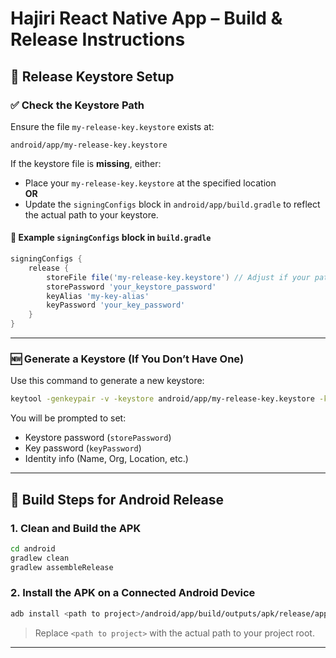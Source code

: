 # Hajiri React Native App – Build & Release Instructions

## 🔐 Release Keystore Setup

### ✅ Check the Keystore Path

Ensure the file `my-release-key.keystore` exists at:

```
android/app/my-release-key.keystore
```

If the keystore file is **missing**, either:

- Place your `my-release-key.keystore` at the specified location  
  **OR**
- Update the `signingConfigs` block in `android/app/build.gradle` to reflect the actual path to your keystore.

#### 🔧 Example `signingConfigs` block in `build.gradle`

```groovy
signingConfigs {
    release {
        storeFile file('my-release-key.keystore') // Adjust if your path is different relative to /android/app/
        storePassword 'your_keystore_password'
        keyAlias 'my-key-alias'
        keyPassword 'your_key_password'
    }
}
```

---

### 🆕 Generate a Keystore (If You Don’t Have One)

Use this command to generate a new keystore:

```bash
keytool -genkeypair -v -keystore android/app/my-release-key.keystore -keyalg RSA -keysize 2048 -validity 10000 -alias my-key-alias
```

You will be prompted to set:
- Keystore password (`storePassword`)
- Key password (`keyPassword`)
- Identity info (Name, Org, Location, etc.)

---

## 🧰 Build Steps for Android Release

### 1. Clean and Build the APK

```bash
cd android
gradlew clean
gradlew assembleRelease
```

### 2. Install the APK on a Connected Android Device

```bash
adb install <path to project>/android/app/build/outputs/apk/release/app-release.apk
```

> Replace `<path to project>` with the actual path to your project root.

---

